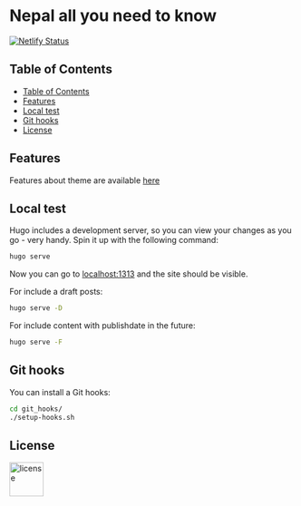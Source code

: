 # Nepal all you need to know 
[![Netlify Status](https://api.netlify.com/api/v1/badges/d51b252f-b108-4cbe-9511-ac2773c3345f/deploy-status)](https://app.netlify.com/sites/nepal-allyouneedtoknow/deploys)

## Table of Contents
- [Table of Contents](#table-of-contents)
- [Features](#features)
- [Local test](#local-test)
- [Git hooks](#git-hooks)
- [License](#license)

## Features
Features about theme are available [here][sustain-aynk]

## Local test
Hugo includes a development server, so you can view your changes as you go -
very handy. Spin it up with the following command:

``` sh
hugo serve
```

Now you can go to [localhost:1313][local] and the site should be visible.

For include a draft posts:

``` sh
hugo serve -D
```

For include content with publishdate in the future:

``` sh
hugo serve -F
```

## Git hooks

You can install a Git hooks:

``` sh
cd git_hooks/
./setup-hooks.sh
```

## License
<p>
  <a href="./LICENSE"><img src="https://upload.wikimedia.org/wikipedia/commons/thumb/0/0c/MIT_logo.svg/642px-MIT_logo.svg.png" height="60px" alt="license"></a>
</p>

[local]: http://localhost:1313/
[sustain-aynk]: https://github.com/altrdev/hugo-sustain-aynk
